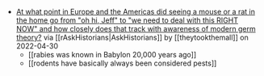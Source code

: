 * [At what point in Europe and the Americas did seeing a mouse or a rat in the home go from "oh hi, Jeff" to "we need to deal with this RIGHT NOW" and how closely does that track with awareness of modern germ theory?](https://www.reddit.com/r/AskHistorians/comments/ubwf4p/at_what_point_in_europe_and_the_americas_did/) via [[rAskHistorians|AskHistorians]] by [[theytookthemall]] on 2022-04-30
	* [[rabies was known in Babylon 20,000 years ago]]
	* [[rodents have basically always been considered pests]] 
